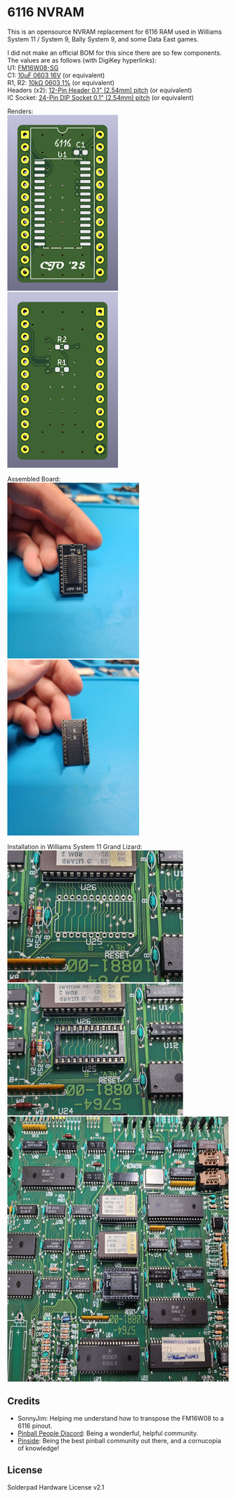 # 6116 NVRAM

This is an opensource NVRAM replacement for 6116 RAM used in Williams System 11 / System 9, Bally System 9, and some Data East games.  

I did not make an official BOM for this since there are so few components.  
The values are as follows (with DigiKey hyperlinks):  
U1: [FM16W08-SG](https://www.digikey.com/en/products/detail/infineon-technologies/FM16W08-SG/4090348)  
C1: [10µF 0603 16V](https://www.digikey.com/en/products/detail/samsung-electro-mechanics/CL10X106MO8NRNC/5961253) (or equivalent)  
R1, R2: [10kΩ 0603 1%](https://www.digikey.com/en/products/detail/bourns-inc/CR0603-FX-1002ELF/3593188) (or equivalent)  
Headers (x2): [12-Pin Header 0.1" (2.54mm) pitch](https://www.digikey.com/en/products/detail/adam-tech/PH1-12-UA/9830395) (or equivalent)  
IC Socket: [24-Pin DIP Socket 0.1" (2.54mm) pitch](https://www.digikey.com/en/products/detail/adam-tech/ICS-624-T/9832867) (or equivalent)  

Renders:  
<img src="https://github.com/CrazyGadgetMods/6116-NVRAM/blob/main/images/render-front.png" height=400> <img src="https://github.com/CrazyGadgetMods/6116-NVRAM/blob/main/images/render-back.png" height=400>

Assembled Board:  
<img src="https://github.com/CrazyGadgetMods/6116-NVRAM/blob/main/images/assembled-front.jpg" height=400> <img src="https://github.com/CrazyGadgetMods/6116-NVRAM/blob/main/images/assembled-back.jpg" height=400>

Installation in Williams System 11 Grand Lizard:  
<img src="https://github.com/CrazyGadgetMods/6116-NVRAM/blob/main/images/install-1.jpg" height=300> <img src="https://github.com/CrazyGadgetMods/6116-NVRAM/blob/main/images/install-2.jpg" height=300>
<img src="https://github.com/CrazyGadgetMods/6116-NVRAM/blob/main/images/install-3.jpg" height=603>

## Credits
- SonnyJim: Helping me understand how to transpose the FM16W08 to a 6116 pinout.
- [Pinball People Discord](https://discord.com/invite/XffPx6VKTv): Being a wonderful, helpful community.
- [Pinside](https://pinside.com/): Being the best pinball community out there, and a cornucopia of knowledge!

## License
Solderpad Hardware License v2.1
